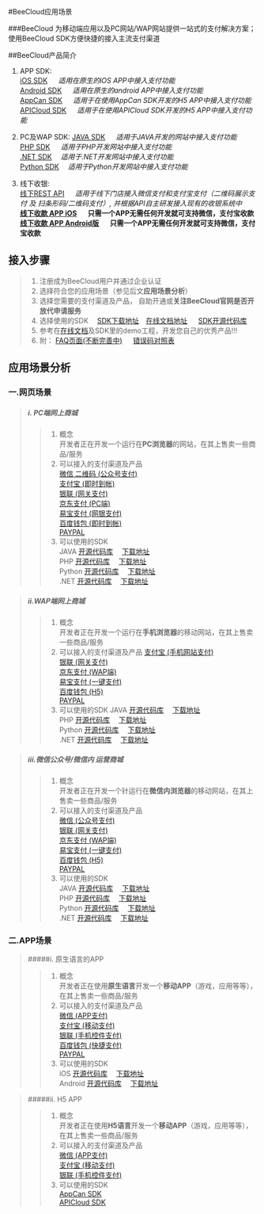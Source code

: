 #BeeCloud应用场景

###BeeCloud 为移动端应用以及PC网站/WAP网站提供一站式的支付解决方案；使用BeeCloud SDK方便快捷的接入主流支付渠道

##BeeCloud产品简介

1. APP SDK:      
   [iOS SDK](https://github.com/beecloud/beecloud-ios)  &ensp;&ensp;  *适用在原生的iOS APP中接入支付功能*  
   [Android SDK](https://github.com/beecloud/beecloud-android) &ensp;&ensp;  *适用在原生的android APP中接入支付功能*  
   [AppCan SDK](http://plugin.appcan.cn/details.html?id=481) &ensp;&ensp; *适用于在使用AppCan SDK开发的H5 APP中接入支付功能*  
   [APICloud SDK](http://docs.apicloud.com/%E7%AB%AFAPI/%E5%BC%80%E6%94%BESDK/beecloud) &ensp;&ensp; *适用于在使用APICloud SDK开发的H5 APP中接入支付功能*   
   
2. PC及WAP SDK: 
	[JAVA SDK](https://github.com/beecloud/beecloud-java) &ensp;&ensp;   *适用于JAVA开发的网站中接入支付功能*  
	[PHP SDK](https://github.com/beecloud/beecloud-php)  &ensp;&ensp;   *适用于PHP开发网站中接入支付功能*  
	[.NET SDK](https://github.com/beecloud/beecloud-dotnet)  &ensp;&ensp;*适用于.NET开发网站中接入支付功能*  
	[Python SDK](https://github.com/beecloud/beecloud-python) &ensp;&ensp;*适用于Python开发网站中接入支付功能*

	
3. 线下收银:  
	[线下REST API](https://github.com/beecloud/beecloud-rest-api/blob/master/offline/README.md) &ensp;&ensp;   *适用于线下门店接入微信支付和支付宝支付（二维码展示支付 及 扫条形码/二维码支付）, 并根据API自主研发接入现有的收银系统中*  
	[**线下收款 APP iOS**]()  &ensp;&ensp;   **只需一个APP无需任何开发就可支持微信，支付宝收款**  
	[**线下收款 APP Android版**]() &ensp;&ensp;   **只需一个APP无需任何开发就可支持微信，支付宝收款**
	
## 接入步骤
> 1. 注册成为BeeCloud用户并通过企业认证
> 2. 选择符合您的应用场景（参见后文**应用场景分析**）
> 3. 选择您需要的支付渠道及产品， 自助开通或**关注BeeCloud官网是否开放代申请服务**
> 4. 选择使用的SDK  &ensp;&ensp;[SDK下载地址](https://beecloud.cn/download/)&ensp;&ensp;[在线文档地址](https://beecloud.cn/doc/) &ensp;&ensp; [SDK开源代码库](https://github.com/beecloud/)
> 5. 参考在[在线文档](https://beecloud.cn/doc/)及SDK里的demo工程，开发您自己的优秀产品!!!
> 6. 附： [FAQ页面(不断完善中)](https://beecloud.cn/faq/) &ensp;&ensp; [错误码对照表](https://github.com/beecloud/beecloud-rest-api/tree/master/error%20code)
	
## 应用场景分析

### 一.网页场景
>##### i. PC端网上商城 
>>1. 概念  
>>开发者正在开发一个运行在**PC浏览器**的网站，在其上售卖一些商品/服务
>>2. 可以接入的支付渠道及产品  
>>[微信 二维码 (公众号支付)](https://mp.weixin.qq.com/cgi-bin/loginpage?t=wxm2-login&lang=zh_CN)  
>>[支付宝 (即时到帐)](https://b.alipay.com/order/productDetail.htm?productId=2012111200373124)  
>>[银联 (网关支付)](https://open.unionpay.com/ajweb/product/detail?id=1)  
>>[京东支付 (PC端)](http://www.chinabank.com.cn/)   
>>[易宝支付 (网银支付)](http://www.yeepay.com/)  
>>[百度钱包 (即时到帐)](http://b.baifubao.com/sp_register/0/check_login/0)    
>>[PAYPAL](https://www.paypal.com/webapps/mpp/home)
>>3. 可以使用的SDK  
>>JAVA [开源代码库](https://github.com/beecloud/beecloud-java) &ensp;&ensp;[下载地址](https://beecloud.cn/download/archive/beecloud-java.zip)  
>>PHP [开源代码库](https://github.com/beecloud/beecloud-php) &ensp;&ensp;[下载地址](https://beecloud.cn/download/archive/beecloud-php.zip)  
>>Python [开源代码库](https://github.com/beecloud/beecloud-python) &ensp;&ensp;[下载地址](https://beecloud.cn/download/archive/beecloud-python.zip)  
>>.NET [开源代码库](https://github.com/beecloud/beecloud-dotnet) &ensp;&ensp;[下载地址](https://beecloud.cn/download/archive/beecloud-dotnet.zip)  

>##### ii.WAP端网上商城
>>1. 概念  
>>开发者正在开发一个运行在**手机浏览器**的移动网站，在其上售卖一些商品/服务
>>2. 可以接入的支付渠道及产品
>>[支付宝 (手机网站支付)](https://b.alipay.com/order/productDetail.htm?productId=2014110308142133)  
>>[银联 (网关支付)](https://open.unionpay.com/ajweb/product/detail?id=1)  
>>[京东支付 (WAP端)](http://www.chinabank.com.cn/)   
>>[易宝支付 (一键支付)](http://www.yeepay.com/)  
>>[百度钱包 (H5)](http://b.baifubao.com/sp_register/0/check_login/0)    
>>[PAYPAL](https://www.paypal.com/webapps/mpp/home)
>>3. 可以使用的SDK
>>JAVA [开源代码库](https://github.com/beecloud/beecloud-java) &ensp;&ensp;[下载地址](https://beecloud.cn/download/archive/beecloud-java.zip)  
>>PHP [开源代码库](https://github.com/beecloud/beecloud-php) &ensp;&ensp;[下载地址](https://beecloud.cn/download/archive/beecloud-php.zip)  
>>Python [开源代码库](https://github.com/beecloud/beecloud-python) &ensp;&ensp;[下载地址](https://beecloud.cn/download/archive/beecloud-python.zip)  
>>.NET [开源代码库](https://github.com/beecloud/beecloud-dotnet) &ensp;&ensp;[下载地址](https://beecloud.cn/download/archive/beecloud-dotnet.zip)  

>##### iii.微信公众号/微信内 运营商城
>>1. 概念  
>>开发者正在开发一个针运行在**微信内浏览器**的移动网站，在其上售卖一些商品/服务
>>2. 可以接入的支付渠道及产品  
>>[微信 (公众号支付)](https://mp.weixin.qq.com/cgi-bin/loginpage?t=wxm2-login&lang=zh_CN)   
>>[银联 (网关支付)](https://open.unionpay.com/ajweb/product/detail?id=1)  
>>[京东支付 (WAP端)](http://www.chinabank.com.cn/)   
>>[易宝支付 (一键支付)](http://www.yeepay.com/)  
>>[百度钱包 (H5)](http://b.baifubao.com/sp_register/0/check_login/0)    
>>[PAYPAL](https://www.paypal.com/webapps/mpp/home)
>>3. 可以使用的SDK  
>>JAVA [开源代码库](https://github.com/beecloud/beecloud-java) &ensp;&ensp;[下载地址](https://beecloud.cn/download/archive/beecloud-java.zip)  
>>PHP [开源代码库](https://github.com/beecloud/beecloud-php) &ensp;&ensp;[下载地址](https://beecloud.cn/download/archive/beecloud-php.zip)  
>>Python [开源代码库](https://github.com/beecloud/beecloud-python) &ensp;&ensp;[下载地址](https://beecloud.cn/download/archive/beecloud-python.zip)  
>>.NET [开源代码库](https://github.com/beecloud/beecloud-dotnet) &ensp;&ensp;[下载地址](https://beecloud.cn/download/archive/beecloud-dotnet.zip)

### 二.APP场景
>#####i. 原生语言的APP
>>1. 概念  
>>开发者正在使用**原生语言**开发一个**移动APP**（游戏，应用等等），在其上售卖一些商品/服务
>>2. 可以接入的支付渠道及产品  
>>[微信 (APP支付)](https://open.weixin.qq.com/)  
>>[支付宝 (移动支付)](https://b.alipay.com/order/productDetail.htm?productId=2014110308141993)  
>>[银联 (手机控件支付)](https://open.unionpay.com/ajweb/product/detail?id=3)  
>>[百度钱包 (快捷支付)](http://b.baifubao.com/sp_register/0/check_login/0)    
>>[PAYPAL](https://www.paypal.com/webapps/mpp/home)
>>3. 可以使用的SDK  
>>iOS 
>>[开源代码库](https://github.com/beecloud/beecloud-ios) &ensp;&ensp;[下载地址](https://beecloud.cn/download/archive/beecloud-ios.zip)  
>>Android [开源代码库](https://github.com/beecloud/beecloud-android) &ensp;&ensp;[下载地址](https://beecloud.cn/download/archive/beecloud-android.zip)

>#####ii. H5 APP
>>1. 概念  
>>开发者正在使用**H5语言**开发一个**移动APP**（游戏，应用等等），在其上售卖一些商品/服务
>>2. 可以接入的支付渠道及产品  
>>[微信 (APP支付)](https://open.weixin.qq.com/)  
>>[支付宝 (移动支付)](https://b.alipay.com/order/productDetail.htm?productId=2014110308141993)  
>>[银联 (手机控件支付)](https://open.unionpay.com/ajweb/product/detail?id=3) 
>>3. 可以使用的SDK  
>>[AppCan SDK](http://plugin.appcan.cn/details.html?id=481)  
>>[APICloud SDK](http://docs.apicloud.com/%E7%AB%AFAPI/%E5%BC%80%E6%94%BESDK/beecloud)

